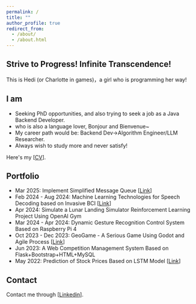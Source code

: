 ```yaml
---
permalink: /
title: ""
author_profile: true
redirect_from: 
  - /about/
  - /about.html
---
```


## Strive to Progress! Infinite Transcendence!

This is Hedi (or Charlotte in games)，a girl who is programming her way!

## I am
- Seeking PhD opportunities, and also trying to seek a job as a Java Backend Developer.
- who is also a language lover, Bonjour and Bienvenue~
- My career path would be: Backend Dev->Algorithm Engineer/LLM Researcher. 
- Always wish to study more and never satisfy!

Here's my [[CV](/files/resume.pdf)].

## Portfolio
- Mar 2025: Implement Simplified Message Queue [[Link](https://github.com/CharlotteDiamond/Work-MQ)]
- Feb 2024 - Aug 2024: Machine Learning Technologies for Speech Decoding based on Invasive
  BCI [[Link](https://github.com/CharlotteDiamond/BCI-Speech-Decoding)]
- Apr 2024: Simulate a Lunar Landing Simulator Reinforcement Learning Project Using OpenAI Gym
- Mar 2024 - Apr 2024: Dynamic Gesture Recognition Control System Based on Raspberry Pi 4
- Oct 2023 - Dec 2023: GeoGame - A Serious Game Using Godot and Agile
  Process [[Link](https://github.com/CharlotteDiamond/Coursework-GeoGame)]
- Jun 2023: A Web Competition Management System Based on Flask+Bootstrap+HTML+MySQL
- May 2022: Prediction of Stock Prices Based on LSTM
  Model [[Link](https://github.com/CharlotteDiamond/Interest-Analysis_and_Predicton_for_Stocks_using_LSTM)]


## Contact
Contact me through [[Linkedin](https://www.linkedin.com/in/hedi-h/)].
